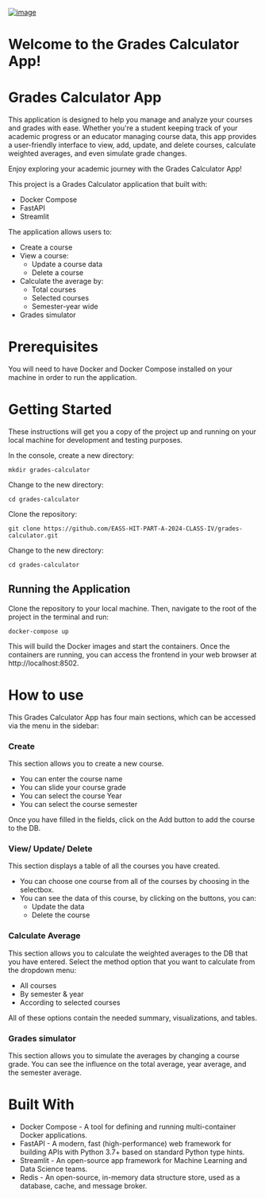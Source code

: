 
 [![image](https://github.com/EASS-HIT-PART-A-2024-CLASS-IV/grades-calculator/assets/131989545/c214de5f-f324-4313-99dd-a0301a6e06e4)
](https://github.com/EASS-HIT-PART-A-2024-CLASS-IV/grades-calculator/blob/main/frontend/mylogo.png)


# Welcome to the Grades Calculator App!


# Grades Calculator App

This application is designed to help you manage and analyze your courses and grades with ease. Whether you're a student keeping track of your academic progress or an educator managing course data, this app provides a user-friendly interface to view, add, update, and delete courses, calculate weighted averages, and even simulate grade changes.

Enjoy exploring your academic journey with the Grades Calculator App!


This project is a Grades Calculator application that built with:

- Docker Compose
- FastAPI
- Streamlit 

The application allows users to:

- Create a course
- View a course:  
  * Update a course data
  * Delete a course
- Calculate the average by: 
  * Total courses
  * Selected courses
  * Semester-year wide
- Grades simulator
  

# Prerequisites
You will need to have Docker and Docker Compose installed on your machine in order to run the application.

# Getting Started
These instructions will get you a copy of the project up and running on your local machine for development and testing purposes.

In the console, create a new directory:

```
mkdir grades-calculator
```

Change to the new directory:
```
cd grades-calculator
```

Clone the repository:
```
git clone https://github.com/EASS-HIT-PART-A-2024-CLASS-IV/grades-calculator.git
```


Change to the new directory:
```
cd grades-calculator
```

## Running the Application
Clone the repository to your local machine. Then, navigate to the root of the project in the terminal and run:

```
docker-compose up
```


This will build the Docker images and start the containers. Once the containers are running, you can access the frontend in your web browser at http://localhost:8502.

# How to use
This Grades Calculator App has four main sections, which can be accessed via the menu in the sidebar:

### Create
This section allows you to create a new course.
- You can enter the course name
- You can slide your course grade
- You can select the course Year
- You can select the course semester
  
Once you have filled in the fields, click on the Add button to add the course to the DB.

### View/ Update/ Delete
This section displays a table of all the courses you have created.
- You can choose one course from all of the courses by choosing in the selectbox.
- You can see the data of this course, by clicking on the buttons, you can:
  * Update the data
  * Delete the course
    
### Calculate Average
This section allows you to calculate the weighted averages to the DB that you have entered.
Select the method option that you want to calculate from the dropdown menu:
- All courses
- By semester & year
- According to selected courses

All of these options contain the needed summary, visualizations, and tables.

### Grades simulator 
This section allows you to simulate the averages by changing a course grade.
You can see the influence on the total average, year average, and the semester average.

# Built With
- Docker Compose - A tool for defining and running multi-container Docker applications.
- FastAPI - A modern, fast (high-performance) web framework for building APIs with Python 3.7+ based on standard Python type hints.
- Streamlit - An open-source app framework for Machine Learning and Data Science teams.
- Redis - An open-source, in-memory data structure store, used as a database, cache, and message broker.
